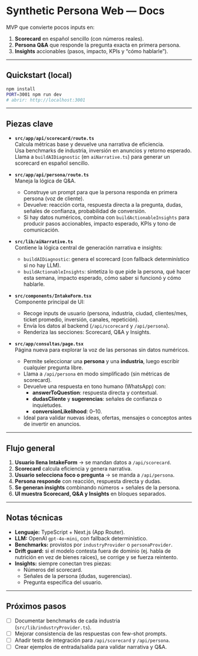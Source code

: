 # Synthetic Persona Web — Docs

MVP que convierte pocos inputs en:
1. **Scorecard** en español sencillo (con números reales).
2. **Persona Q&A** que responde la pregunta exacta en primera persona.
3. **Insights** accionables (pasos, impacto, KPIs y “cómo hablarle”).

---

## Quickstart (local)

```bash
npm install
PORT=3001 npm run dev
# abrir: http://localhost:3001
```

---

## Piezas clave

- **`src/app/api/scorecard/route.ts`**  
  Calcula métricas base y devuelve una narrativa de eficiencia.  
  Usa benchmarks de industria, inversión en anuncios y retorno esperado.  
  Llama a `buildAIDiagnostic` (en `aiNarrative.ts`) para generar un scorecard en español sencillo.  

- **`src/app/api/persona/route.ts`**  
  Maneja la lógica de Q&A.  
  - Construye un prompt para que la persona responda en primera persona (voz de cliente).  
  - Devuelve: reacción corta, respuesta directa a la pregunta, dudas, señales de confianza, probabilidad de conversión.  
  - Si hay datos numéricos, combina con `buildActionableInsights` para producir pasos accionables, impacto esperado, KPIs y tono de comunicación.  

- **`src/lib/aiNarrative.ts`**  
  Contiene la lógica central de generación narrativa e insights:  
  - `buildAIDiagnostic`: genera el scorecard (con fallback determinístico si no hay LLM).  
  - `buildActionableInsights`: sintetiza lo que pide la persona, qué hacer esta semana, impacto esperado, cómo saber si funcionó y cómo hablarle.  

- **`src/components/IntakeForm.tsx`**  
  Componente principal de UI:  
  - Recoge inputs de usuario (persona, industria, ciudad, clientes/mes, ticket promedio, inversión, canales, repetición).  
  - Envía los datos al backend (`/api/scorecard` y `/api/persona`).  
  - Renderiza las secciones: Scorecard, Q&A y Insights.  

- **`src/app/consultas/page.tsx`**  
  Página nueva para explorar la voz de las personas sin datos numéricos.  
  - Permite seleccionar una **persona** y una **industria**, luego escribir cualquier pregunta libre.  
  - Llama a `/api/persona` en modo simplificado (sin métricas de scorecard).  
  - Devuelve una respuesta en tono humano (WhatsApp) con:
    - **answerToQuestion**: respuesta directa y contextual.  
    - **dudasCliente** y **sugerencias**: señales de confianza o inquietudes.  
    - **conversionLikelihood**: 0–10.  
  - Ideal para validar nuevas ideas, ofertas, mensajes o conceptos antes de invertir en anuncios.  
  
---

## Flujo general

1. **Usuario llena IntakeForm** → se mandan datos a `/api/scorecard`.
2. **Scorecard** calcula eficiencia y genera narrativa.  
3. **Usuario selecciona foco o pregunta** → se manda a `/api/persona`.  
4. **Persona responde** con reacción, respuesta directa y dudas.  
5. **Se generan insights** combinando números + señales de la persona.  
6. **UI muestra Scorecard, Q&A y Insights** en bloques separados.  

---

## Notas técnicas

- **Lenguaje:** TypeScript + Next.js (App Router).  
- **LLM:** OpenAI `gpt-4o-mini`, con fallback determinístico.  
- **Benchmarks:** provistos por `industryProvider` o `personaProvider`.  
- **Drift guard:** si el modelo contesta fuera de dominio (ej. habla de nutrición en vez de bienes raíces), se corrige y se fuerza reintento.  
- **Insights:** siempre conectan tres piezas:  
  - Números del scorecard.  
  - Señales de la persona (dudas, sugerencias).  
  - Pregunta específica del usuario.  

---

## Próximos pasos

- [ ] Documentar benchmarks de cada industria (`src/lib/industryProvider.ts`).  
- [ ] Mejorar consistencia de las respuestas con few-shot prompts.  
- [ ] Añadir tests de integración para `/api/scorecard` y `/api/persona`.  
- [ ] Crear ejemplos de entrada/salida para validar narrativa y Q&A.  
